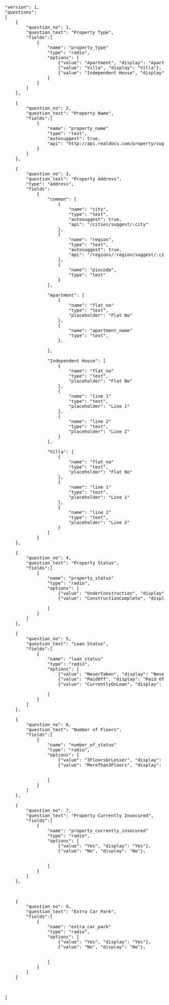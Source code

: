 <pre>
"version": 1,
"questions": 
[
	{
		"question_no": 1,
		"question_text": "Property Type",
		"fields":[
			{
				"name": "property_type"
				"type": "radio",
				"options": [
					{"value": "Apartment", "display": "Apartment"},
					{"value": "Villa", "display": "Villa"},
					{"value": "Independent House", "display": "Independent House"},
				]
			}
		]
	},
		
	{
		"question_no": 2,
		"question_text": "Property Name",
		"fields":[
			{
				"name": "property_name"
				"type": "text",
				"autosuggest": true,
				"api": "http://api.realdocs.com/property/suggest/:propName"
			}
		]
	},

	{
		"question_no": 3,
		"question_text": "Property Address",
		"type": "address",
		"fields":
			{
				"common": [
					{
						"name": "city",
						"type": "text",
						"autosuggest": true,
						"api": "/cities/suggest/:city"
					},
					{
						"name": "region",
						"type": "text",
						"autosuggest": true,
						"api": "/regions/:region/suggest/:city"
					},
					{
						"name": "pincode",
						"type": "text"
					}
				],

				"Apartment": [
					{
						"name": "flat_no"
						"type": "text",
						"placeholder": "Flat No"
					},
					{
						"name": "apartment_name"
						"type": "text",
					},
					
				],

				"Independent House": [
					{
						"name": "flat_no"
						"type": "text",
						"placeholder": "Flat No"
					},
					{
						"name": "line 1"
						"type": "text",
						"placeholder": "Line 1"
					},
					{
						"name": "line 2"
						"type": "text",
						"placeholder": "Line 2"
					}
				],

				"Villa": [
					{
						"name": "flat_no"
						"type": "text",
						"placeholder": "Flat No"
					},
					{
						"name": "line 1"
						"type": "text",
						"placeholder": "Line 1"
					},
					{
						"name": "line 2"
						"type": "text",
						"placeholder": "Line 2"
					}
				]
			}
	},

	{
		"question_no": 4,
		"question_text": "Property Status",
		"fields":[
			{
				"name": "property_status"
				"type": "radio",
				"options": [
					{"value": "UnderConstruction", "display": "UnderConstruction"},
					{"value": "ConstructionComplete", "display": "ConstructionComplete"},
					
				]
			}
		]
	},

	{
		"question_no": 5,
		"question_text": "Loan Status",
		"fields":[
			{
				"name": "loan_status"
				"type": "radio",
				"options": [
					{"value": "NeverTaken", "display": "Never Taken"},
					{"value": "PaidOff", "display": "Paid Off"},
					{"value": "CurrentlyOnLoan", "display": "Currently On Loan"},
					
				]
			}
		]
	},

	{
		"question_no": 6,
		"question_text": "Number of Floors",
		"fields":[
			{
				"name": "number_of_status"
				"type": "radio",
				"options": [
					{"value": "3FloorsOrLesser", "display": "3FloorsOrLesser"},
					{"value": "MoreThan3Floors", "display": "MoreThan3Floors"},
					
					
				]
			}
		]
	},

	{
		"question_no": 7,
		"question_text": "Property Currently Insecured",
		"fields":[
			{
				"name": "property_currently_insecured"
				"type": "radio",
				"options": [
					{"value": "Yes", "display": "Yes"},
					{"value": "No", "display": "No"},
					
					
				]
			}
		]
	},

	

	{
		"question_no": 9,
		"question_text": "Extra Car Park",
		"fields":[
			{
				"name": "extra_car_park"
				"type": "radio",
				"options": [
					{"value": "Yes", "display": "Yes"},
					{"value": "No", "display": "No"},
					
					
				]
			}
		]
	}


		
]
</pre>
